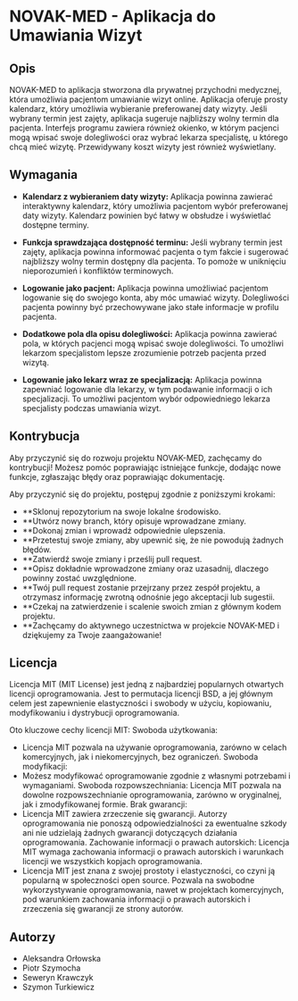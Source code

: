 # NOVAK-MED - Aplikacja do Umawiania Wizyt

## Opis

NOVAK-MED to aplikacja stworzona dla prywatnej przychodni medycznej, która umożliwia pacjentom umawianie wizyt online. Aplikacja oferuje prosty kalendarz, który umożliwia wybieranie preferowanej daty wizyty. Jeśli wybrany termin jest zajęty, aplikacja sugeruje najbliższy wolny termin dla pacjenta. Interfejs programu zawiera również okienko, w którym pacjenci mogą wpisać swoje dolegliwości oraz wybrać lekarza specjalistę, u którego chcą mieć wizytę. Przewidywany koszt wizyty jest również wyświetlany.

## Wymagania

- **Kalendarz z wybieraniem daty wizyty:** Aplikacja powinna zawierać interaktywny kalendarz, który umożliwia pacjentom wybór preferowanej daty wizyty. Kalendarz powinien być łatwy w obsłudze i wyświetlać dostępne terminy.

- **Funkcja sprawdzająca dostępność terminu:** Jeśli wybrany termin jest zajęty, aplikacja powinna informować pacjenta o tym fakcie i sugerować najbliższy wolny termin dostępny dla pacjenta. To pomoże w uniknięciu nieporozumień i konfliktów terminowych.

- **Logowanie jako pacjent:** Aplikacja powinna umożliwiać pacjentom logowanie się do swojego konta, aby móc umawiać wizyty. Dolegliwości pacjenta powinny być przechowywane jako stałe informacje w profilu pacjenta.

- **Dodatkowe pola dla opisu dolegliwości:** Aplikacja powinna zawierać pola, w których pacjenci mogą wpisać swoje dolegliwości. To umożliwi lekarzom specjalistom lepsze zrozumienie potrzeb pacjenta przed wizytą.

- **Logowanie jako lekarz wraz ze specjalizacją:** Aplikacja powinna zapewniać logowanie dla lekarzy, w tym podawanie informacji o ich specjalizacji. To umożliwi pacjentom wybór odpowiedniego lekarza specjalisty podczas umawiania wizyt.

## Kontrybucja

Aby przyczynić się do rozwoju projektu NOVAK-MED, zachęcamy do kontrybucji! Możesz pomóc poprawiając istniejące funkcje, dodając nowe funkcje, zgłaszając błędy oraz poprawiając dokumentację.

Aby przyczynić się do projektu, postępuj zgodnie z poniższymi krokami:

- **Sklonuj repozytorium na swoje lokalne środowisko.
- **Utwórz nowy branch, który opisuje wprowadzane zmiany.
- **Dokonaj zmian i wprowadź odpowiednie ulepszenia.
- **Przetestuj swoje zmiany, aby upewnić się, że nie powodują żadnych błędów.
- **Zatwierdź swoje zmiany i prześlij pull request.
- **Opisz dokładnie wprowadzone zmiany oraz uzasadnij, dlaczego powinny zostać uwzględnione.
- **Twój pull request zostanie przejrzany przez zespół projektu, a otrzymasz informację zwrotną odnośnie jego akceptacji lub sugestii.
- **Czekaj na zatwierdzenie i scalenie swoich zmian z głównym kodem projektu.
- **Zachęcamy do aktywnego uczestnictwa w projekcie NOVAK-MED i dziękujemy za Twoje zaangażowanie!

## Licencja
Licencja MIT (MIT License) jest jedną z najbardziej popularnych otwartych licencji oprogramowania. Jest to permutacja licencji BSD, a jej głównym celem jest zapewnienie elastyczności i swobody w użyciu, kopiowaniu, modyfikowaniu i dystrybucji oprogramowania.

Oto kluczowe cechy licencji MIT:
Swoboda użytkowania: 
- Licencja MIT pozwala na używanie oprogramowania, zarówno w celach komercyjnych, jak i niekomercyjnych, bez ograniczeń.
Swoboda modyfikacji: 
- Możesz modyfikować oprogramowanie zgodnie z własnymi potrzebami i wymaganiami.
Swoboda rozpowszechniania: Licencja MIT pozwala na dowolne rozpowszechnianie oprogramowania, zarówno w oryginalnej, jak i zmodyfikowanej formie.
Brak gwarancji: 
- Licencja MIT zawiera zrzeczenie się gwarancji. Autorzy oprogramowania nie ponoszą odpowiedzialności za ewentualne szkody ani nie udzielają żadnych gwarancji dotyczących działania oprogramowania.
Zachowanie informacji o prawach autorskich: Licencja MIT wymaga zachowania informacji o prawach autorskich i warunkach licencji we wszystkich kopjach oprogramowania.
- Licencja MIT jest znana z swojej prostoty i elastyczności, co czyni ją popularną w społeczności open source. Pozwala na swobodne wykorzystywanie oprogramowania, nawet w projektach komercyjnych, pod warunkiem zachowania informacji o prawach autorskich i zrzeczenia się gwarancji ze strony autorów.

## Autorzy
- Aleksandra Orłowska
- Piotr Szymocha
- Seweryn Krawczyk
- Szymon Turkiewicz
